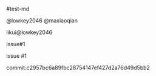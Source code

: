 #test-md

@lowkey2046 @maxiaoqian

likui@lowkey2046

issue#1

issue #1


commit:c2957bc6a89fbc28754147ef427d2a76d49d5bb2

